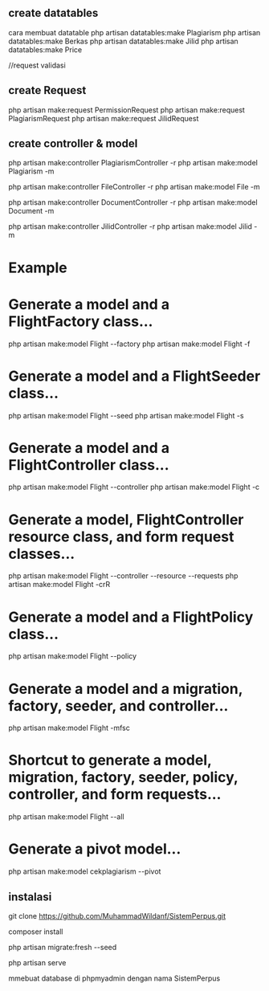 ## create datatables

cara membuat datatable
php artisan datatables:make Plagiarism
php artisan datatables:make Berkas
php artisan datatables:make Jilid
php artisan datatables:make Price


//request validasi

## create Request

php artisan make:request PermissionRequest
php artisan make:request PlagiarismRequest
php artisan make:request JilidRequest

## create controller & model

php artisan make:controller PlagiarismController -r
php artisan make:model Plagiarism -m 

php artisan make:controller FileController -r
php artisan make:model File -m 

php artisan make:controller DocumentController -r
php artisan make:model Document -m 

php artisan make:controller JilidController -r
php artisan make:model Jilid -m 

# Example

# Generate a model and a FlightFactory class...
php artisan make:model Flight --factory
php artisan make:model Flight -f
 
# Generate a model and a FlightSeeder class...
php artisan make:model Flight --seed
php artisan make:model Flight -s
 
# Generate a model and a FlightController class...
php artisan make:model Flight --controller
php artisan make:model Flight -c
 
# Generate a model, FlightController resource class, and form request classes...
php artisan make:model Flight --controller --resource --requests
php artisan make:model Flight -crR
 
# Generate a model and a FlightPolicy class...
php artisan make:model Flight --policy
 
# Generate a model and a migration, factory, seeder, and controller...
php artisan make:model Flight -mfsc
 
# Shortcut to generate a model, migration, factory, seeder, policy, controller, and form requests...
php artisan make:model Flight --all
 
# Generate a pivot model...
php artisan make:model cekplagiarism --pivot



## instalasi

git clone https://github.com/MuhammadWildanf/SistemPerpus.git

composer install


php artisan migrate:fresh --seed

php artisan serve

mmebuat database di phpmyadmin dengan nama SistemPerpus


